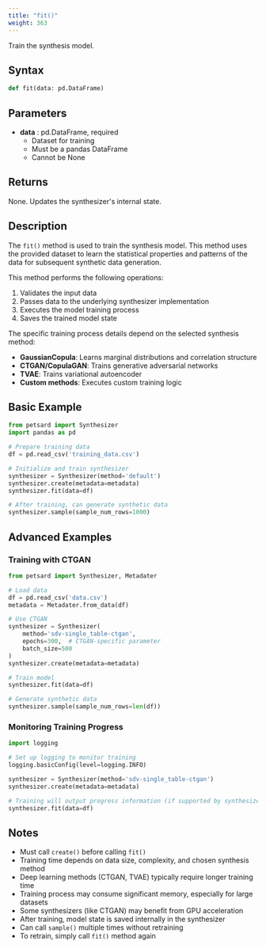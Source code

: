 ```yaml
---
title: "fit()"
weight: 363
---
```


Train the synthesis model.

## Syntax

```python
def fit(data: pd.DataFrame)
```

## Parameters

- **data** : pd.DataFrame, required
    - Dataset for training
    - Must be a pandas DataFrame
    - Cannot be None

## Returns

None. Updates the synthesizer's internal state.

## Description

The `fit()` method is used to train the synthesis model. This method uses the provided dataset to learn the statistical properties and patterns of the data for subsequent synthetic data generation.

This method performs the following operations:
1. Validates the input data
2. Passes data to the underlying synthesizer implementation
3. Executes the model training process
4. Saves the trained model state

The specific training process details depend on the selected synthesis method:
- **GaussianCopula**: Learns marginal distributions and correlation structure
- **CTGAN/CopulaGAN**: Trains generative adversarial networks
- **TVAE**: Trains variational autoencoder
- **Custom methods**: Executes custom training logic

## Basic Example

```python
from petsard import Synthesizer
import pandas as pd

# Prepare training data
df = pd.read_csv('training_data.csv')

# Initialize and train synthesizer
synthesizer = Synthesizer(method='default')
synthesizer.create(metadata=metadata)
synthesizer.fit(data=df)

# After training, can generate synthetic data
synthesizer.sample(sample_num_rows=1000)
```

## Advanced Examples

### Training with CTGAN

```python
from petsard import Synthesizer, Metadater

# Load data
df = pd.read_csv('data.csv')
metadata = Metadater.from_data(df)

# Use CTGAN
synthesizer = Synthesizer(
    method='sdv-single_table-ctgan',
    epochs=300,  # CTGAN-specific parameter
    batch_size=500
)
synthesizer.create(metadata=metadata)

# Train model
synthesizer.fit(data=df)

# Generate synthetic data
synthesizer.sample(sample_num_rows=len(df))
```

### Monitoring Training Progress

```python
import logging

# Set up logging to monitor training
logging.basicConfig(level=logging.INFO)

synthesizer = Synthesizer(method='sdv-single_table-ctgan')
synthesizer.create(metadata=metadata)

# Training will output progress information (if supported by synthesizer)
synthesizer.fit(data=df)
```

## Notes

- Must call `create()` before calling `fit()`
- Training time depends on data size, complexity, and chosen synthesis method
- Deep learning methods (CTGAN, TVAE) typically require longer training time
- Training process may consume significant memory, especially for large datasets
- Some synthesizers (like CTGAN) may benefit from GPU acceleration
- After training, model state is saved internally in the synthesizer
- Can call `sample()` multiple times without retraining
- To retrain, simply call `fit()` method again